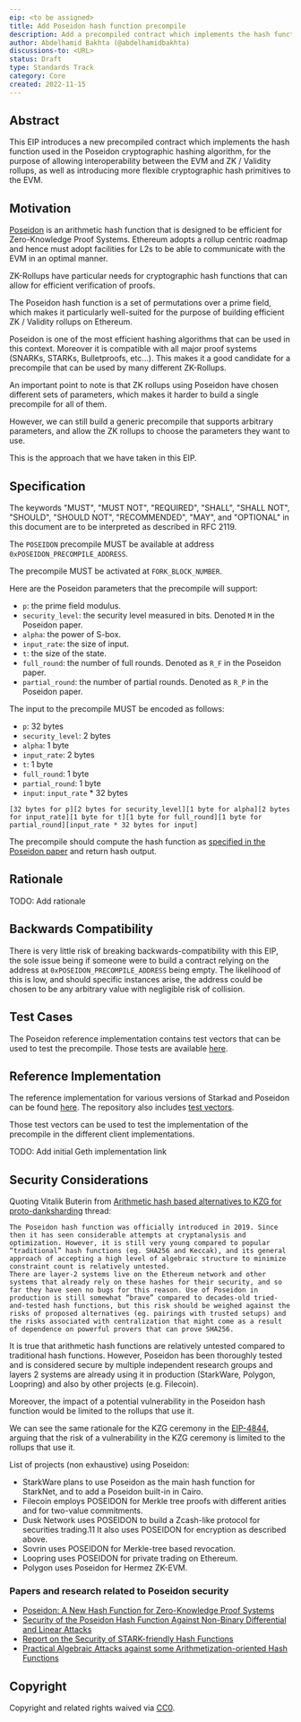 ```yaml
---
eip: <to be assigned>
title: Add Poseidon hash function precompile
description: Add a precompiled contract which implements the hash function used in the Poseidon cryptographic hashing algorithm
author: Abdelhamid Bakhta (@abdelhamidbakhta)
discussions-to: <URL>
status: Draft
type: Standards Track
category: Core
created: 2022-11-15
---
```


## Abstract

This EIP introduces a new precompiled contract which implements the hash function used in the Poseidon cryptographic hashing algorithm, for the purpose of allowing interoperability between the EVM and ZK / Validity rollups, as well as introducing more flexible cryptographic hash primitives to the EVM.

## Motivation

[Poseidon](https://eprint.iacr.org/2019/458.pdf) is an arithmetic hash function that is designed to be efficient for Zero-Knowledge Proof Systems.
Ethereum adopts a rollup centric roadmap and hence must adopt facilities for L2s to be able to communicate with the EVM in an optimal manner.

ZK-Rollups have particular needs for cryptographic hash functions that can allow for efficient verification of proofs.

The Poseidon hash function is a set of permutations over a prime field, which makes it particularly well-suited for the purpose of building efficient ZK / Validity rollups on Ethereum.

Poseidon is one of the most efficient hashing algorithms that can be used in this context.
Moreover it is compatible with all major proof systems (SNARKs, STARKs, Bulletproofs, etc...).
This makes it a good candidate for a precompile that can be used by many different ZK-Rollups.

An important point to note is that ZK rollups using Poseidon have chosen different sets of parameters, which makes it harder to build a single precompile for all of them.

However, we can still build a generic precompile that supports arbitrary parameters, and allow the ZK rollups to choose the parameters they want to use.

This is the approach that we have taken in this EIP.

## Specification

The keywords "MUST", "MUST NOT", "REQUIRED", "SHALL", "SHALL NOT", "SHOULD", "SHOULD NOT", "RECOMMENDED", "MAY", and "OPTIONAL" in this document are to be interpreted as described in RFC 2119.

The `POSEIDON` precompile MUST be available at address `0xPOSEIDON_PRECOMPILE_ADDRESS`.

The precompile MUST be activated at `FORK_BLOCK_NUMBER`.

Here are the Poseidon parameters that the precompile will support:

- `p`: the prime field modulus.
- `security_level`: the security level measured in bits. Denoted `M` in the Poseidon paper.
- `alpha`: the power of S-box.
- `input_rate`: the size of input.
- `t`: the size of the state.
- `full_round`: the number of full rounds. Denoted as `R_F` in the Poseidon paper.
- `partial_round`: the number of partial rounds. Denoted as `R_P` in the Poseidon paper.

The input to the precompile MUST be encoded as follows:

- `p`: 32 bytes
- `security_level`: 2 bytes
- `alpha`: 1 byte
- `input_rate`: 2 bytes
- `t`: 1 byte
- `full_round`: 1 byte
- `partial_round`: 1 byte
- `input`: `input_rate` \* 32 bytes

```
[32 bytes for p][2 bytes for security_level][1 byte for alpha][2 bytes for input_rate][1 byte for t][1 byte for full_round][1 byte for partial_round][input_rate * 32 bytes for input]
```

The precompile should compute the hash function as [specified in the Poseidon paper](https://eprint.iacr.org/2019/458.pdf) and return hash output.

## Rationale

TODO: Add rationale

## Backwards Compatibility

There is very little risk of breaking backwards-compatibility with this EIP, the sole issue being if someone were to build a contract relying on the address at `0xPOSEIDON_PRECOMPILE_ADDRESS` being empty. The likelihood of this is low, and should specific instances arise, the address could be chosen to be any arbitrary value with negligible risk of collision.

## Test Cases

The Poseidon reference implementation contains test vectors that can be used to test the precompile.
Those tests are available [here](https://extgit.iaik.tugraz.at/krypto/hadeshash/-/blob/master/code/test_vectors.txt).

## Reference Implementation

The reference implementation for various versions of Starkad and Poseidon can be found [here](https://extgit.iaik.tugraz.at/krypto/hadeshash). The repository also includes [test vectors](https://extgit.iaik.tugraz.at/krypto/hadeshash/-/blob/master/code/test_vectors.txt).

Those test vectors can be used to test the implementation of the precompile in the different client implementations.

TODO: Add initial Geth implementation link

## Security Considerations

Quoting Vitalik Buterin from [Arithmetic hash based alternatives to KZG for proto-danksharding](https://ethresear.ch/t/arithmetic-hash-based-alternatives-to-kzg-for-proto-danksharding-eip-4844/13863) thread:

```text
The Poseidon hash function was officially introduced in 2019. Since then it has seen considerable attempts at cryptanalysis and optimization. However, it is still very young compared to popular “traditional” hash functions (eg. SHA256 and Keccak), and its general approach of accepting a high level of algebraic structure to minimize constraint count is relatively untested.
There are layer-2 systems live on the Ethereum network and other systems that already rely on these hashes for their security, and so far they have seen no bugs for this reason. Use of Poseidon in production is still somewhat “brave” compared to decades-old tried-and-tested hash functions, but this risk should be weighed against the risks of proposed alternatives (eg. pairings with trusted setups) and the risks associated with centralization that might come as a result of dependence on powerful provers that can prove SHA256.
```

It is true that arithmetic hash functions are relatively untested compared to traditional hash functions.
However, Poseidon has been thoroughly tested and is considered secure by multiple independent research groups and layers 2 systems are already using it in production (StarkWare, Polygon, Loopring) and also by other projects (e.g. Filecoin).

Moreover, the impact of a potential vulnerability in the Poseidon hash function would be limited to the rollups that use it.

We can see the same rationale for the KZG ceremony in the [EIP-4844](https://eips.ethereum.org/EIPS/eip-4844), arguing that the risk of a vulnerability in the KZG ceremony is limited to the rollups that use it.

List of projects (non exhaustive) using Poseidon:

- StarkWare plans to use Poseidon as the main hash function for StarkNet, and to add a Poseidon built-in in Cairo.
- Filecoin employs POSEIDON for Merkle tree proofs with different arities and for two-value commitments.
- Dusk Network uses POSEIDON to build a Zcash-like protocol for securities trading.11 It also uses POSEIDON
  for encryption as described above.
- Sovrin uses POSEIDON for Merkle-tree based revocation.
- Loopring uses POSEIDON for private trading on Ethereum.
- Polygon uses Poseidon for Hermez ZK-EVM.

### Papers and research related to Poseidon security

- [Poseidon: A New Hash Function for Zero-Knowledge Proof Systems](https://eprint.iacr.org/2019/458.pdf)
- [Security of the Poseidon Hash Function Against Non-Binary Differential and Linear Attacks](https://link.springer.com/content/pdf/10.1007/s10559-021-00352-y.pdf)
- [Report on the Security of STARK-friendly Hash Functions](https://hal.inria.fr/hal-02883253/document)
- [Practical Algebraic Attacks against some Arithmetization-oriented Hash Functions](https://hal.archives-ouvertes.fr/hal-03518757/document)

## Copyright

Copyright and related rights waived via [CC0](../LICENSE.md).
